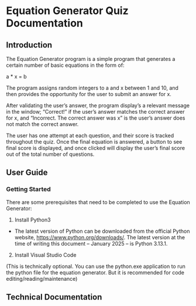 # Equation Generator Quiz Documentation

## Introduction

The Equation Generator program is a simple program that generates a certain number of basic equations in the form of:

a \* x = b

The program assigns random integers to a and x between 1 and 10, and then provides the opportunity for the user to submit an answer for x.

After validating the user’s answer, the program display’s a relevant message in the window; “Correct!” if the user’s answer matches the correct answer for x, and “Incorrect. The correct answer was x” is the user’s answer does not match the correct answer.

The user has one attempt at each question, and their score is tracked throughout the quiz. Once the final equation is answered, a button to see final score is displayed, and once clicked will display the user’s final score out of the total number of questions.

## User Guide

### Getting Started

There are some prerequisites that need to be completed to use the Equation Generator:

1. Install Python3

- The latest version of Python can be downloaded from the official Python website, https://www.python.org/downloads/. The latest version at the time of writing this document – January 2025 – is Python 3.13.1.

2. Install Visual Studio Code

(This is technically optional. You can use the python.exe application to run the python file for the equation generator. But it is recommended for code editing/reading/maintenance)

## Technical Documentation
